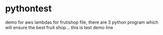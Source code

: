 # pythontest
demo for aws lambdas 
for frutishop file, there are 3 python program which will ensure the best fruit shop...
this is test demo line
